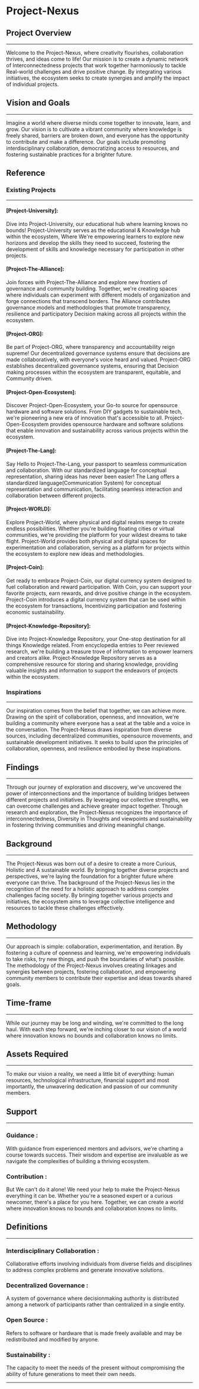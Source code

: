 # Project-Nexus

##  Project Overview
---
Welcome to the Project-Nexus, where creativity flourishes, collaboration thrives, and ideas come to life!
Our mission is to create a dynamic network of Interconnectedness projects that work together harmoniously to tackle Real-world challenges and drive positive change.
By integrating various initiatives, the ecosystem seeks to create synergies and amplify the impact of individual projects.


## Vision and Goals
---
Imagine a world where diverse minds come together to innovate, learn, and grow. 
Our vision is to cultivate a vibrant community where knowledge is freely shared, barriers are broken down, and everyone has the opportunity to contribute and make a difference. 
Our goals include promoting interdisciplinary collaboration, democratizing access to resources, and fostering sustainable practices for a brighter future.


## Reference

### Existing Projects
---
#### [Project-University]:
Dive into Project-University, our educational hub where learning knows no bounds! 
Project-University serves as the educational & Knowledge hub within the ecosystem,
Where We're empowering learners to explore new horizons and develop the skills they need to succeed, fostering the development of skills and knowledge necessary for participation in other projects.

#### [Project-The-Alliance]:
Join forces with Project-The-Alliance and explore new frontiers of governance and community building. 
Together, we're creating spaces where individuals can experiment with different models of organization and forge connections that transcend borders.
The Alliance contributes governance models and methodologies that promote transparency, resilience and participatory Decision making across all projects within the ecosystem.

#### [Project-ORG]:
Be part of Project-ORG, where transparency and accountability reign supreme!
Our decentralized governance systems ensure that decisions are made collaboratively, with everyone's voice heard and valued.
Project-ORG establishes decentralized governance systems, ensuring that Decision making processes within the ecosystem are transparent, equitable, and Community driven.

#### [Project-Open-Ecosystem]:
Discover Project-Open-Ecosystem, your Go-to source for opensource hardware and software solutions. 
From DIY gadgets to sustainable tech, we're pioneering a new era of innovation that's accessible to all.
Project-Open-Ecosystem provides opensource hardware and software solutions that enable innovation and sustainability across various projects within the ecosystem.

#### [Project-The-Lang]:
Say Hello to Project-The-Lang, your passport to seamless communication and collaboration. 
With our standardized language for conceptual representation, sharing ideas has never been easier!
The Lang offers a standardized language(Communication System) for conceptual representation and communication, facilitating seamless interaction and collaboration between different projects.

#### [Project-WORLD]:
Explore Project-World, where physical and digital realms merge to create endless possibilities.
Whether you're building floating cities or virtual communities, we're providing the platform for your wildest dreams to take flight.
Project-World provides both physical and digital spaces for experimentation and collaboration, serving as a platform for projects within the ecosystem to explore new ideas and methodologies.

#### [Project-Coin]:
Get ready to embrace Project-Coin, our digital currency system designed to fuel collaboration and reward participation.
With Coin, you can support your favorite projects, earn rewards, and drive positive change in the ecosystem.
Project-Coin introduces a digital currency system that can be used within the ecosystem for transactions, Incentivizing participation and fostering economic sustainability.

#### [Project-Knowledge-Repository]:
Dive into Project-Knowledge Repository, your One-stop destination for all things Knowledge related.
From encyclopedia entries to Peer reviewed research, we're building a treasure trove of information to empower learners and creators alike.
Project-Knowledge Repository serves as a comprehensive resource for storing and sharing knowledge, providing valuable insights and information to support the endeavors of projects within the ecosystem.


### Inspirations
---
Our inspiration comes from the belief that together, we can achieve more.
Drawing on the spirit of collaboration, openness, and innovation, 
we're building a community where everyone has a seat at the table and a voice in the conversation.
The Project-Nexus draws inspiration from diverse sources, including decentralized communities, opensource movements, and sustainable development initiatives.
It seeks to build upon the principles of collaboration, openness, and resilience embodied by these inspirations.


## Findings
---
Through our journey of exploration and discovery, we've uncovered the power of interconnections and the importance of building bridges between different projects and initiatives. 
By leveraging our collective strengths, we can overcome challenges and achieve greater impact together.
Through research and exploration, the Project-Nexus recognizes the importance of interconnectedness, Diversity in Thoughts and viewpoints and sustainability in fostering thriving communities and driving meaningful change.


## Background
---
The Project-Nexus was born out of a desire to create a more Curious, Holistic and A sustainable world. 
By bringing together diverse projects and perspectives, we're laying the foundation for a brighter future where everyone can thrive.
The background of the Project-Nexus lies in the recognition of the need for a holistic approach to address complex challenges facing society. 
By bringing together various projects and initiatives, the ecosystem aims to leverage collective intelligence and resources to tackle these challenges effectively.


## Methodology 
---
Our approach is simple: collaboration, experimentation, and iteration.
By fostering a culture of openness and learning, we're empowering individuals to take risks, try new things, and push the boundaries of what's possible.
The methodology of the Project-Nexus involves creating linkages and synergies between projects, fostering collaboration, and empowering community members to contribute their expertise and ideas towards shared goals.


## Time-frame
---
While our journey may be long and winding, we're committed to the long haul. 
With each step forward, we're inching closer to our vision of a world where innovation knows no bounds and collaboration knows no limits.


## Assets Required
---
To make our vision a reality, we need a little bit of everything: human resources, technological infrastructure, financial support and most importantly, the unwavering dedication and passion of our community members.


## Support 
---
### Guidance :
With guidance from experienced mentors and advisors, we're charting a course towards success. 
Their wisdom and expertise are invaluable as we navigate the complexities of building a thriving ecosystem.

### Contribution :
But We can't do it alone! 
We need your help to make the Project-Nexus everything it can be. 
Whether you're a seasoned expert or a curious newcomer, there's a place for you here. Together, we can create a world where innovation knows no bounds and collaboration knows no limits.


## Definitions
---
### Interdisciplinary Collaboration : 
Collaborative efforts involving individuals from diverse fields and disciplines to address complex problems and generate innovative solutions.

### Decentralized Governance : 
A system of governance where decisionmaking authority is distributed among a network of participants rather than centralized in a single entity.

### Open Source : 
Refers to software or hardware that is made freely available and may be redistributed and modified by anyone.

### Sustainability : 
The capacity to meet the needs of the present without compromising the ability of future generations to meet their own needs.

---
